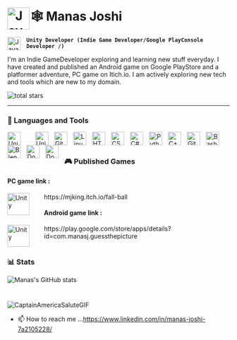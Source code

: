#  ‍🕸️ Manas Joshi  <img align="left" alt="Java" width="50" style="padding-right:20x;"  src="https://slackmojis.com/emojis/16496-ironman/download"/>



           
       

<img align="left" alt="Java" width="30px" style="padding-right:10px;"  src="https://slackmojis.com/emojis/40837-ironman/download"/>

**`Unity Developer (Indie Game Developer/Google PlayConsole Developer /)`**

I'm an Indie GameDeveloper exploring and learning new stuff everyday. I have created and published an Android game on Google PlayStore and a platformer adventure, PC game on 
Itich.io. I am actively exploring new tech and tools which are new to my domain. 
  <p>
  <img alt="total stars" title="Total stars on GitHub" src="https://custom-icon-badges.demolab.com/github/stars/mj789-98?color=55960c&style=for-the-badge&labelColor=488207&logo=star"/></a>
   </p>
   
 ---  
   
 ### 🧰 Languages and Tools
 

<img align="left" alt="Unity" width="30px" style="padding-right:30px;" src="https://cdn-icons-png.flaticon.com/128/5969/5969294.png"/>  
<img align="left" alt="Unity" width="30px" style="padding-right:10px;" src="https://slackmojis.com/emojis/60079-unity/download"/> 


<img align="left" alt="Git" width="30px" style="padding-right:10px;" src="https://cdn.jsdelivr.net/gh/devicons/devicon/icons/git/git-original.svg" />
<img align="left" alt="Linux" width="30px" style="padding-right:10px;" src="https://cdn.jsdelivr.net/gh/devicons/devicon/icons/linux/linux-original.svg" />
<img align="left" alt="HTML" width="30px" style="padding-right:10px;" src="https://cdn.jsdelivr.net/gh/devicons/devicon/icons/html5/html5-plain.svg" />
<img align="left" alt="CSS" width="30px" style="padding-right:10px;" src="https://cdn.jsdelivr.net/gh/devicons/devicon/icons/css3/css3-plain.svg" />

<img align="left" alt="C#" width="30px" style="padding-right:10px;"  src="https://cdn.jsdelivr.net/gh/devicons/devicon/icons/csharp/csharp-original.svg" />                                                                   
<img align="left" alt="Python" width="30px" style="padding-right:10px;" src="https://cdn.jsdelivr.net/gh/devicons/devicon/icons/python/python-plain.svg" />
<img align="left" alt="C++" width="30px" style="padding-right:10px;" src="https://cdn.jsdelivr.net/gh/devicons/devicon/icons/cplusplus/cplusplus-line.svg" />
<img align="left" alt="GitHub" width="30px" style="padding-right:10px;" src="https://cdn.icon-icons.com/icons2/936/PNG/128/github-logo_icon-icons.com_73546.png"/>

<img align="left" alt="Bash" width="30px" style="padding-right:10px;" src="https://cdn.jsdelivr.net/gh/devicons/devicon/icons/bash/bash-original.svg" />
<img align="left" alt="Blender" width="30px" style="padding-right:10px;"src="https://cdn.icon-icons.com/icons2/195/PNG/128/Blender_23505.png" />
<img align="left" alt="Docker" width="30px" style="padding-right:10px;"src="https://cdn.jsdelivr.net/gh/devicons/devicon/icons/docker/docker-original.svg"/>           <img align="left" alt="Docker" width="30px" style="padding-right:10px;"src="https://cdn.icon-icons.com/icons2/2389/PNG/128/amazon_aws_logo_icon_145507.png"/>                                     

                                                                              
<br />





#   

### 🎮 Published Games
<h4>PC game link : </h4>
<img align="left" alt="Unity" width="50px" style="padding-right:30px;" src="https://img.itch.zone/aW1nLzY1NTc5NjMucG5n/315x250%23c/w2zSt1.png"/>
https://mjking.itch.io/fall-ball

<h4>Android game link : </h4>
<img align="left" alt="Unity" width="50px" style="padding-right:30px;" src="https://play-lh.googleusercontent.com/UpCjhQzs2RhHZekvvkFYZ5IqicxK-OQ4wOMnU5r4JKbY8VWwPdVlvFub1eGWUYHj-vs=w240-h480-rw"/>
https://play.google.com/store/apps/details?id=com.manasj.guessthepicture



<br />



#

### 📊 Stats

![Manas's GitHub stats](https://github-readme-stats.vercel.app/api?username=mj789-98&show_icons=true&theme=gruvbox)

<!-- ![GitHub Streak](https://streak-stats.demolab.com?user=mj789-98&theme=gruvbox&border_radius=4.5) -->

#

![CaptainAmericaSaluteGIF](https://user-images.githubusercontent.com/63033348/193194390-8fac905f-f92c-4341-8385-0a91cd354d0d.gif)


  - 📫 How to reach me ...https://www.linkedin.com/in/manas-joshi-7a2105228/





<!---
mj789-98/mj789-98 is a ✨ special ✨ repository because its `README.md` (this file) appears on your GitHub profile.
You can click the Preview link to take a look at your changes.
--->
